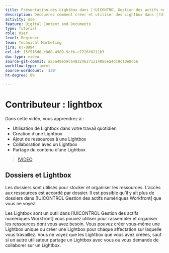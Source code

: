 ```yaml
---
title: Présentation des Lightbox dans [!UICONTROL Gestion des actifs numériques Workfront]
description: Découvrez comment créer et utiliser des Lightbox dans [!UICONTROL Gestion des actifs numériques Workfront].
activity: use
feature: Digital Content and Documents
type: Tutorial
role: User
level: Beginner
team: Technical Marketing
jira: KT-8994
exl-id: 15f5f6d8-c808-4989-9cfb-c7226f0211b3
doc-type: video
source-git-commit: a25a49e59ca483246271214886ea4dc9c10e8d66
workflow-type: tm+mt
source-wordcount: '139'
ht-degree: 0%

---
```


# Contributeur : lightbox

Dans cette vidéo, vous apprendrez à :

* Utilisation de Lightbox dans votre travail quotidien
* Création d’une Lightbox
* Ajout de ressources à une Lightbox
* Collaboration avec un Lightbox
* Partage du contenu d’une Lightbox

>[!VIDEO](https://video.tv.adobe.com/v/335254/?quality=12&learn=on)

## Dossiers et Lightbox

Les dossiers sont utilisés pour stocker et organiser les ressources. L’accès aux ressources est accordé par dossier. Il est possible qu’il y ait plus de dossiers dans [!UICONTROL Gestion des actifs numériques Workfront] que vous ne voyez.

Les Lightbox sont un outil dans [!UICONTROL Gestion des actifs numériques Workfront] vous pouvez utiliser pour rassembler et organiser les ressources dont vous avez besoin. Vous pouvez créer vous-même une Lightbox unique ou créer une Lightbox pour chaque affectation sur laquelle vous travaillez. Vous ne voyez que les Lightbox que vous avez créées, sauf si un autre utilisateur partage un Lightbox avec vous ou vous demande de collaborer sur un Lightbox.
